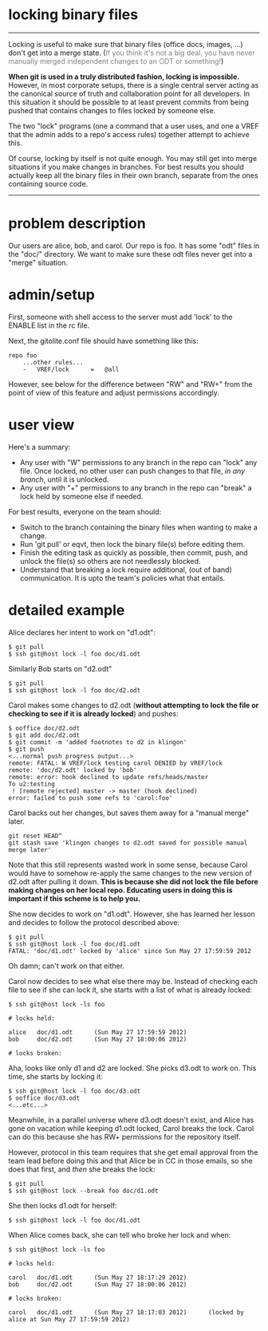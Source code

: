 # locking binary files

----

Locking is useful to make sure that binary files (office docs, images, ...)
don't get into a merge state.  (<font color="gray">If you think it's not a big
deal, you have never manually merged independent changes to an ODT or
something!</font>)

**When git is used in a truly distributed fashion, locking is impossible.**
However, in most corporate setups, there is a single central server acting as
the canonical source of truth and collaboration point for all developers.  In
this situation it should be possible to at least prevent commits from being
pushed that contains changes to files locked by someone else.

The two "lock" programs (one a command that a user uses, and one a VREF that
the admin adds to a repo's access rules) together attempt to achieve this.

Of course, locking by itself is not quite enough.  You may still get into
merge situations if you make changes in branches.  For best results you should
actually keep all the binary files in their own branch, separate from the ones
containing source code.

----

# problem description

Our users are alice, bob, and carol.  Our repo is foo.  It has some "odt"
files in the "doc/" directory.  We want to make sure these odt files never get
into a "merge" situation.

# admin/setup

First, someone with shell access to the server must add 'lock' to the ENABLE
list in the rc file.

Next, the gitolite.conf file should have something like this:

```gitolite
repo foo
    ...other rules...
    -   VREF/lock      =   @all
```

However, see below for the difference between "RW" and "RW+" from the point of
view of this feature and adjust permissions accordingly.

# user view

Here's a summary:

  * Any user with "W" permissions to any branch in the repo can "lock" any
    file.  Once locked, no other user can push changes to that file, *in any
    branch*, until it is unlocked.
  * Any user with "+" permissions to any branch in the repo can "break" a lock
    held by someone else if needed.

For best results, everyone on the team should:

  * Switch to the branch containing the binary files when wanting to make a
    change.
  * Run 'git pull' or eqvt, then lock the binary file(s) before editing them.
  * Finish the editing task as quickly as possible, then commit, push, and
    unlock the file(s) so others are not needlessly blocked.
  * Understand that breaking a lock require additional, (out of band)
    communication.  It is upto the team's policies what that entails.

# detailed example

Alice declares her intent to work on "d1.odt":

    $ git pull
    $ ssh git@host lock -l foo doc/d1.odt

Similarly Bob starts on "d2.odt"

    $ git pull
    $ ssh git@host lock -l foo doc/d2.odt

Carol makes some changes to d2.odt (**without attempting to lock the file or
checking to see if it is already locked**) and pushes:

    $ ooffice doc/d2.odt
    $ git add doc/d2.odt
    $ git commit -m 'added footnotes to d2 in klingon'
    $ git push
    <...normal push progress output...>
    remote: FATAL: W VREF/lock testing carol DENIED by VREF/lock
    remote: 'doc/d2.odt' locked by 'bob'
    remote: error: hook declined to update refs/heads/master
    To u2:testing
     ! [remote rejected] master -> master (hook declined)
    error: failed to push some refs to 'carol:foo'

Carol backs out her changes, but saves them away for a "manual merge" later.

    git reset HEAD^
    git stash save 'klingon changes to d2.odt saved for possible manual merge later'

Note that this still represents wasted work in some sense, because Carol would
have to somehow re-apply the same changes to the new version of d2.odt after
pulling it down.  **This is because she did not lock the file before making
changes on her local repo.  Educating users in doing this is important if this
scheme is to help you.**

She now decides to work on "d1.odt".  However, she has learned her lesson and
decides to follow the protocol described above:

    $ git pull
    $ ssh git@host lock -l foo doc/d1.odt
    FATAL: 'doc/d1.odt' locked by 'alice' since Sun May 27 17:59:59 2012

Oh damn; can't work on that either.

Carol now decides to see what else there may be.  Instead of checking each
file to see if she can lock it, she starts with a list of what is already
locked:

    $ ssh git@host lock -ls foo

    # locks held:

    alice   doc/d1.odt      (Sun May 27 17:59:59 2012)
    bob     doc/d2.odt      (Sun May 27 18:00:06 2012)

    # locks broken:

Aha, looks like only d1 and d2 are locked.  She picks d3.odt to work on.  This
time, she starts by locking it:

    $ ssh git@host lock -l foo doc/d3.odt
    $ ooffice doc/d3.odt
    <...etc...>

Meanwhile, in a parallel universe where d3.odt doesn't exist, and Alice has
gone on vacation while keeping d1.odt locked, Carol breaks the lock.  Carol
can do this because she has RW+ permissions for the repository itself.

However, protocol in this team requires that she get email approval from the
team lead before doing this and that Alice be in CC in those emails, so she
does that first, and *then* she breaks the lock:

    $ git pull
    $ ssh git@host lock --break foo doc/d1.odt

She then locks d1.odt for herself:

    $ ssh git@host lock -l foo doc/d1.odt

When Alice comes back, she can tell who broke her lock and when:

    $ ssh git@host lock -ls foo

    # locks held:

    carol   doc/d1.odt      (Sun May 27 18:17:29 2012)
    bob     doc/d2.odt      (Sun May 27 18:00:06 2012)

    # locks broken:

    carol   doc/d1.odt      (Sun May 27 18:17:03 2012)      (locked by alice at Sun May 27 17:59:59 2012)

